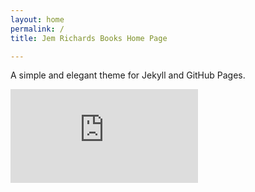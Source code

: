 ```yaml
---
layout: home
permalink: /
title: Jem Richards Books Home Page

---
```

A simple and elegant theme for Jekyll and GitHub Pages.



![2019-11-05-701892.html](https://jemrichards.github.io/jemrichardsbooks_com/assets/2019-11-05-701892.html)
